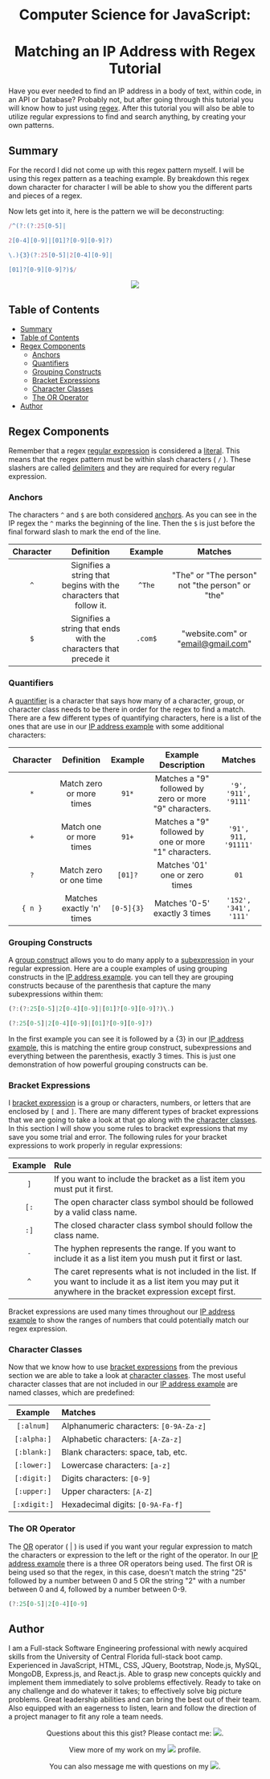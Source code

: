 <h1 align="center">Computer Science for JavaScript:</h1>
<h1 align="center">Matching an IP Address with Regex Tutorial </h1>

Have you ever needed to find an IP address in a body of text, within code, in an API or Database? Probably not, but after going through this tutorial you will know how to just using [regex](https://www.computerhope.com/jargon/r/regex.htm). After this tutorial you will also be able to utilize regular expressions to find and search anything, by creating your own patterns.

## Summary

For the record I did not come up with this regex pattern myself. I will be using this regex pattern as a teaching example. By breakdown this regex down character for character I will be able to show you the different parts and pieces of a regex.

Now lets get into it, here is the pattern we will be deconstructing:

```javascript
/^(?:(?:25[0-5]|

2[0-4][0-9]|[01]?[0-9][0-9]?)

\.){3}(?:25[0-5]|2[0-4][0-9]|

[01]?[0-9][0-9]?)$/
```
<p align="center">
<img id="ip-example" src="https://user-images.githubusercontent.com/52815609/142356111-d4501b58-3c05-4230-b4eb-e9c87203be78.jpeg" />
</p>

## Table of Contents

- [Summary](#summary)
- [Table of Contents](#table-of-contents)
- [Regex Components](#regex-components)
  - [Anchors](#anchors)
  - [Quantifiers](#quantifiers)
  - [Grouping Constructs](#grouping-constructs)
  - [Bracket Expressions](#bracket-expressions)
  - [Character Classes](#character-classes)
  - [The OR Operator](#the-or-operator)
- [Author](#author)

## Regex Components

Remember that a regex [regular expression](https://developer.mozilla.org/en-US/docs/Web/JavaScript/Guide/Regular_Expressions) is considered a [literal](https://developer.mozilla.org/en-US/docs/Web/JavaScript/Guide/Grammar_and_types#regexp_literals). This means that the regex pattern must be within slash characters ( ```/``` ). These slashers are called [delimiters](https://www.computerhope.com/jargon/d/delimite.htm) and they are required for every regular expression.

### Anchors

The characters ```^``` and ```$``` are both considered [anchors](https://www.regular-expressions.info/anchors.html). As you can see in the IP regex the ```^``` marks the beginning of the line. Then the ```$``` is just before the final forward slash to mark the end of the line.

| Character |                              Definition                             | Example |                      Matches                    |
| :-------: | :-----------------------------------------------------------------: | :-----: | :---------------------------------------------: |
|   ``^``   |  Signifies a string that begins with the characters that follow it. | ``^The``| "The" or "The person" not "the person" or "the" |
|   ``$``   |  Signifies a string that ends with the characters that precede it   |``.com$``| "website.com" or "email@gmail.com"               |

### Quantifiers

A [quantifier](https://docs.microsoft.com/en-us/dotnet/standard/base-types/quantifiers-in-regular-expressions) is a character that says how many of a character, group, or character class needs to be there in order for the regex to find a match. There are a few different types of quantifying characters, here is a list of the ones that are use in our [IP address example](#ip-example) with some additional characters:

| Character |       Definition         |    Example     |                    Example Description                |        Matches        |
| :-------: | :----------------------: | :------------: | :---------------------------------------------------: | :-------------------: |
|   ``*``   | Match zero or more times |     ``91*``    | Matches a "9" followed by zero or more "9" characters.| ``'9', '911', '9111'``|
|   ``+``   | Match one or more times  |     ``91+``    | Matches a "9" followed by one or more "1" characters. | ``'91', 911, '91111'``|
|   ``?``   | Match zero or one time   |    ``[01]?``   | Matches '01' one or zero times                        |          ``01``       |
| ``{ n }`` | Matches exactly 'n' times|  ``[0-5]{3}``  | Matches '0-5' exactly 3 times                         |``'152', '341', '111'``|

### Grouping Constructs

A [group construct](https://docs.microsoft.com/en-us/dotnet/standard/base-types/grouping-constructs-in-regular-expressions) allows you to do many apply  to a [subexpression](https://support.smartbear.com/loadcomplete/docs/ref/misc/using-subexpressions.html) in your regular expression. Here are a couple examples of using grouping constructs in the [IP address example](#ip-example). you can tell they are grouping constructs because of the parenthesis that capture the many subexpressions within them:

```javascript
(?:(?:25[0-5]|2[0-4][0-9]|[01]?[0-9][0-9]?)\.)
```
```javascript
(?:25[0-5]|2[0-4][0-9]|[01]?[0-9][0-9]?)
```
In the first example you can see it is followed by a {3} in our [IP address example](#ip-example), this is matching the entire group construct, subexpressions and everything between the parenthesis, exactly 3 times. This is just one demonstration of how powerful grouping constructs can be.

### Bracket Expressions

I [bracket expression](https://www.gnu.org/software/grep/manual/html_node/Character-Classes-and-Bracket-Expressions.html) is a group or characters, numbers, or letters that are enclosed by ```[``` and ```]```. There are many different types of bracket expressions that we are going to take a look at that go along with the [character classes](#character-classes). In this section I will show you some rules to bracket expressions that my save you some trial and error. The following rules for your bracket expressions to work properly in regular expressions:

| Example | Rule                                                                                                                                                            |
| :-----: | :-------------------------------------------------------------------------------------------------------------------------------------------------------------- |
| ```]``` | If you want to include the bracket as a list item you must put it first.                                                                                        |
|```[:``` | The open character class symbol should be followed by a valid class name.                                                                                       |
|```:]``` | The closed character class symbol should follow the class name.                                                                                                 |
|```-```  | The hyphen represents the range. If you want to include it as a list item you mush put it first or last.                                                        |
| ```^``` | The caret represents what is not included in the list. If you want to include it as a list item you may put it anywhere in the bracket expression except first. |

Bracket expressions are used many times throughout our [IP address example](#ip-example) to show the ranges of numbers that could potentially match our regex expression.
### Character Classes

Now that we know how to use [bracket expressions](#bracket-expressions) from the previous section we are able to take a look at [character classes](https://www.gnu.org/software/grep/manual/html_node/Character-Classes-and-Bracket-Expressions.html). The most useful character classes that are not included in our [IP address example](#ip-example) are named classes, which are predefined:

|     Example    | Matches                                    |
| :------------: | :----------------------------------------- |
|```[:alnum]```  | Alphanumeric characters: ```[0-9A-Za-z]``` |
|```[:alpha:]``` | Alphabetic characters: ```[A-Za-z]```      |
|```[:blank:]``` | Blank characters: space, tab, etc.         |
|```[:lower:]``` | Lowercase characters: ```[a-z]```          |
|```[:digit:]``` | Digits characters: ```[0-9]```             |
|```[:upper:]``` | Upper characters: ```[A-Z]```              |
|```[:xdigit:]```| Hexadecimal digits: ```[0-9A-Fa-f]```      |

### The OR Operator

The [OR](https://kodejava.org/how-do-i-use-logical-or-operator-in-regex/) operator ( | ) is used if you want your regular expression to match the characters or expression to the left or the right of the operator. In our [IP address example](#ip-example) there is a three OR operators being used. The first OR is being used so that the regex, in this case, doesn't match the string "25" followed by a number between 0 and 5 OR the string "2" with a number between 0 and 4, followed by a number between 0-9.

```javascript
(?:25[0-5]|2[0-4][0-9]
```

## Author

<p>I am a Full-stack Software Engineering professional with newly acquired skills from the University of Central Florida full-stack boot camp. Experienced in JavaScript, HTML, CSS, JQuery, Bootstrap, Node.js, MySQL, MongoDB, Express.js, and React.js. Able to grasp new concepts quickly and implement them immediately to solve problems effectively. Ready to take on any challenge and do whatever it takes; to effectively solve big picture problems. Great leadership abilities and can bring the best out of their team. Also equipped with an eagerness to listen, learn and follow the direction of a project manager to fit any role a team needs.</p>
<p align="center">Questions about this this gist? Please contact me: <a href="mailto:carson74johnson@gmail.com"><img src="https://img.shields.io/badge/gmail-%23DD0031.svg?&style=for-the-badge&logo=gmail&logoColor=white"/></a>.</p>
<p align="center">View more of my work on my <a href="https://github.com/cjohnson74"><img src="https://img.shields.io/badge/GitHub-100000?style=for-the-badge&logo=github&logoColor=white"/></a> profile.</p> 
<p align="center">You can also message me with questions on my <a href="https://www.linkedin.com/in/carson74johnson/"><img src="https://img.shields.io/badge/LinkedIn-0077B5?style=for-the-badge&logo=linkedin&logoColor=white"/></a>.</p>
